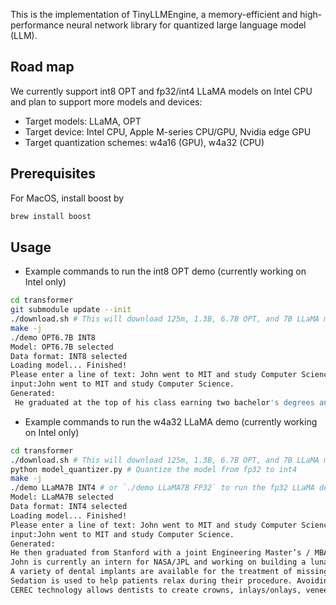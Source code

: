 This is the implementation of TinyLLMEngine, a memory-efficient and high-performance neural network library for quantized large language model (LLM).

## Road map

We currently support int8 OPT and fp32/int4 LLaMA models on Intel CPU and plan to support more models and devices:
- Target models: LLaMA, OPT
- Target device: Intel CPU, Apple M-series CPU/GPU, Nvidia edge GPU
- Target quantization schemes: w4a16 (GPU), w4a32 (CPU)

## Prerequisites 
For MacOS, install boost by
```bash
brew install boost
```

## Usage
- Example commands to run the int8 OPT demo (currently working on Intel only)
``` bash
cd transformer
git submodule update --init
./download.sh # This will download 125m, 1.3B, 6.7B OPT, and 7B LLaMA models
make -j
./demo OPT6.7B INT8
Model: OPT6.7B selected
Data format: INT8 selected
Loading model... Finished!
Please enter a line of text: John went to MIT and study Computer Science.
input:John went to MIT and study Computer Science.
Generated: 
 He graduated at the top of his class earning two bachelor's degrees and a master's degree all in 3 years.  In 2004 John started working on the website for FUEL.net which was an online community for racing enthusiasts that helped drivers track their vehicles through GPS, track performance with speed sensors and analyze their driving style. This website later become the basis for the "DriveLogger" product. In 2008 he co-founded a company called DriveLogger based in Cambridge, MA. They were funded by the MIT Technology Review Accelerator and are still active today.  FUEL.net was launched in 2001 as a community site to help NASCAR fans track their favorite drivers through GPS. John's first project with FUEL was implementing their API into the "Driver Tracker" website, which allowed users to see exactly where the driver of their choice was in relation to them on the racetrack and what lap they were currently on.  John then moved on to the more complex task of actually running the site itself and maintaining it. During this time he also started work on a product called "Driver Tracker", which allowed users to track where their favorite drivers were at any given time, even if they weren't racing yet.  In 2003 John was
```

- Example commands to run the w4a32 LLaMA demo (currently working on Intel only)
``` bash
cd transformer
./download.sh # This will download 125m, 1.3B, 6.7B OPT, and 7B LLaMA models
python model_quantizer.py # Quantize the model from fp32 to int4
make -j
./demo LLaMA7B INT4 # or `./demo LLaMA7B FP32` to run the fp32 LLaMA demo
Model: LLaMA7B selected
Data format: INT4 selected
Loading model... Finished!
Please enter a line of text: John went to MIT and study Computer Science.
input:John went to MIT and study Computer Science.
Generated: 
He then graduated from Stanford with a joint Engineering Master’s / MBA degree in 2015, focusing on hardware design and manufacturing. After graduating, he worked at Facebook for the past couple of years on various aspects of Hardware R&D.
John is currently an intern for NASA/JPL and working on building a lunar lander. In his spare time he enjoys reading and writing. Surgical procedures are performed with state-of-the-art tools that create less scarring, minimal discomfort and quicker recovery times.
A variety of dental implants are available for the treatment of missing teeth, from traditional to mini implants, the latest generation of dental implant systems. Dental implants can improve your facial appearance and smile while also helping to preserve remaining bone structure.
Sedation is used to help patients relax during their procedure. Avoiding unnecessary discomfort and anxiety will not only make you more comfortable but also helps the treatment proceed quickly.
CEREC technology allows dentists to create crowns, inlays/onlays, veneers and bridges using a 3D camera that takes a picture of your
```
